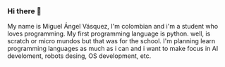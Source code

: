 ### Hi there 👋
My name is Miguel Ángel Vásquez, I'm colombian and i'm a student who loves programming.
My first programming language is python. well, is scratch or micro mundos but that was for the school.
I'm planning learn programming languages as much as i can and i want to make focus in AI develoment, robots desing, OS development, etc.
